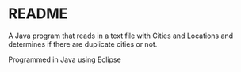 # README #

A Java program that reads in a text file with Cities and Locations and determines if there are duplicate cities or not. 

Programmed in Java using Eclipse